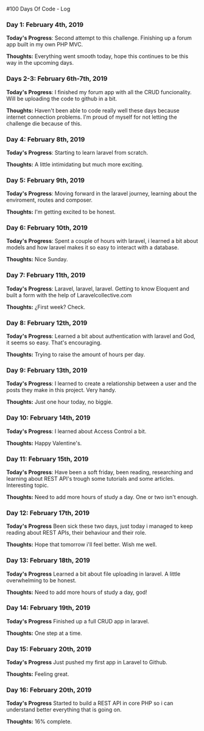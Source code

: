 #100 Days Of Code - Log

### Day 1: February 4th, 2019

**Today's Progress**: Second attempt to this challenge. Finishing up a forum app built in my own PHP MVC. 

**Thoughts:** Everything went smooth today, hope this continues to be this way in the upcoming days. 

### Days 2-3: February 6th-7th, 2019

**Today's Progress**: I finished my forum app with all the CRUD funcionality. Will be uploading the code to github in a bit.

**Thoughts:** Haven't been able to code really well these days because internet connection problems. I'm proud of myself for not letting the challenge die because of this. 

### Day 4: February 8th, 2019

**Today's Progress**: Starting to learn laravel from scratch. 

**Thoughts:** A little intimidating but much more exciting. 


### Day 5: February 9th, 2019

**Today's Progress**: Moving forward in the laravel journey, learning about the enviroment, routes and composer.  

**Thoughts:** I'm getting excited to be honest.  

### Day 6: February 10th, 2019

**Today's Progress**: Spent a couple of hours with laravel, i learned a bit about models and how laravel makes it so easy to interact with a database. 

**Thoughts:** Nice Sunday. 

### Day 7: February 11th, 2019

**Today's Progress**: Laravel, laravel, laravel. Getting to know Eloquent and built a form with the help of Laravelcollective.com 

**Thoughts:** ¿First week? Check. 

### Day 8: February 12th, 2019

**Today's Progress**: Learned a bit about authentication with laravel and God, it seems so easy. That's encouraging. 

**Thoughts:** Trying to raise the amount of hours per day.

### Day 9: February 13th, 2019

**Today's Progress**: I learned to create a relationship between a user and the posts they make in this project. Very handy. 

**Thoughts:** Just one hour today, no biggie.

### Day 10: February 14th, 2019

**Today's Progress**: I learned about Access Control a bit.  

**Thoughts:** Happy Valentine's. 

### Day 11: February 15th, 2019

**Today's Progress**: Have been a soft friday, been reading, researching and learning about REST API's trough some tutorials and some articles. Interesting topic.

**Thoughts:** Need to add more hours of study a day. One or two isn't enough.  

### Day 12: February 17th, 2019

**Today's Progress** Been sick these two days, just today i managed to keep reading about REST APIs, their behaviour and their role. 

**Thoughts:** Hope that tomorrow i'll feel better. Wish me well. 


### Day 13: February 18th, 2019

**Today's Progress** Learned a bit about file uploading in laravel. A little overwhelming to be honest.

**Thoughts:** Need to add more hours of study a day, god!

### Day 14: February 19th, 2019

**Today's Progress** Finished up a full CRUD app in laravel. 

**Thoughts:** One step at a time. 

### Day 15: February 20th, 2019

**Today's Progress** Just pushed my first app in Laravel to Github. 

**Thoughts:** Feeling great.


### Day 16: February 20th, 2019

**Today's Progress** Started to build a REST API in core PHP so i can understand better everything that is going on.

**Thoughts:** 16% complete.




